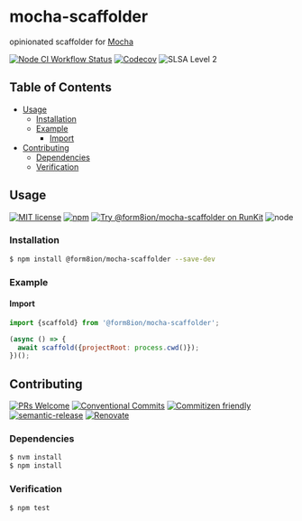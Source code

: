 # mocha-scaffolder

opinionated scaffolder for [Mocha](https://mochajs.org/)

<!--status-badges start -->

[![Node CI Workflow Status][github-actions-ci-badge]][github-actions-ci-link]
[![Codecov][coverage-badge]][coverage-link]
![SLSA Level 2][slsa-badge]

<!--status-badges end -->

## Table of Contents

* [Usage](#usage)
  * [Installation](#installation)
  * [Example](#example)
    * [Import](#import)
* [Contributing](#contributing)
  * [Dependencies](#dependencies)
  * [Verification](#verification)

## Usage

<!--consumer-badges start -->

[![MIT license][license-badge]][license-link]
[![npm][npm-badge]][npm-link]
[![Try @form8ion/mocha-scaffolder on RunKit][runkit-badge]][runkit-link]
![node][node-badge]

<!--consumer-badges end -->

### Installation

```sh
$ npm install @form8ion/mocha-scaffolder --save-dev
```

### Example

#### Import

```javascript
import {scaffold} from '@form8ion/mocha-scaffolder';
```

```javascript
(async () => {
  await scaffold({projectRoot: process.cwd()});
})();
```

## Contributing

<!--contribution-badges start -->

[![PRs Welcome][PRs-badge]][PRs-link]
[![Conventional Commits][commit-convention-badge]][commit-convention-link]
[![Commitizen friendly][commitizen-badge]][commitizen-link]
[![semantic-release][semantic-release-badge]][semantic-release-link]
[![Renovate][renovate-badge]][renovate-link]

<!--contribution-badges end -->

### Dependencies

```sh
$ nvm install
$ npm install
```

### Verification

```sh
$ npm test
```

[PRs-link]: http://makeapullrequest.com

[PRs-badge]: https://img.shields.io/badge/PRs-welcome-brightgreen.svg

[commit-convention-link]: https://conventionalcommits.org

[commit-convention-badge]: https://img.shields.io/badge/Conventional%20Commits-1.0.0-yellow.svg

[commitizen-link]: http://commitizen.github.io/cz-cli/

[commitizen-badge]: https://img.shields.io/badge/commitizen-friendly-brightgreen.svg

[semantic-release-link]: https://github.com/semantic-release/semantic-release

[semantic-release-badge]: https://img.shields.io/badge/semantic--release-angular-e10079?logo=semantic-release

[renovate-link]: https://renovatebot.com

[renovate-badge]: https://img.shields.io/badge/renovate-enabled-brightgreen.svg?logo=renovatebot

[license-link]: LICENSE

[license-badge]: https://img.shields.io/github/license/form8ion/mocha-scaffolder.svg

[npm-link]: https://www.npmjs.com/package/@form8ion/mocha-scaffolder

[npm-badge]: https://img.shields.io/npm/v/@form8ion/mocha-scaffolder?logo=npm

[runkit-link]: https://npm.runkit.com/@form8ion/mocha-scaffolder

[runkit-badge]: https://badge.runkitcdn.com/@form8ion/mocha-scaffolder.svg

[github-actions-ci-link]: https://github.com/form8ion/mocha-scaffolder/actions?query=workflow%3A%22Node.js+CI%22+branch%3Amaster

[github-actions-ci-badge]: https://img.shields.io/github/actions/workflow/status/form8ion/mocha-scaffolder/node-ci.yml.svg?branch=master&logo=github

[node-badge]: https://img.shields.io/node/v/@form8ion/mocha-scaffolder?logo=node.js

[coverage-link]: https://codecov.io/github/form8ion/mocha-scaffolder

[coverage-badge]: https://img.shields.io/codecov/c/github/form8ion/mocha-scaffolder?logo=codecov

[slsa-badge]: https://slsa.dev/images/gh-badge-level2.svg
